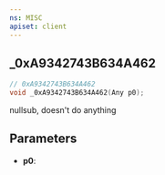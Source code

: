 ```yaml
---
ns: MISC
apiset: client
---
```

## _0xA9342743B634A462

```c
// 0xA9342743B634A462
void _0xA9342743B634A462(Any p0);
```

nullsub, doesn't do anything

## Parameters
* **p0**: